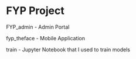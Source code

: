 # FYP Project

FYP_admin - Admin Portal

fyp_theface - Mobile Application

train - Jupyter Notebook that I used to train models

